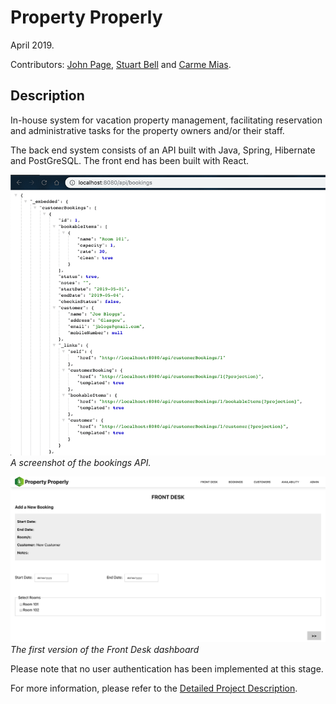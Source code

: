 # Property Properly

April 2019.

Contributors: [John Page](https://github.com/JDEHPage), [Stuart Bell](https://github.com/XrNrX) and [Carme Mias](https://github.com/carmemias).

## Description

In-house system for vacation property management, facilitating reservation and administrative tasks for the property owners and/or their staff.

The back end system consists of an API built with Java, Spring, Hibernate and PostGreSQL. The front end has been built with React.

![A screenshot of the bookings API](./images/api.png)
_A screenshot of the bookings API._

![The first version of the Front Desk dashboard](./images/front-desk-page-v1.png)
_The first version of the Front Desk dashboard_

Please note that no user authentication has been implemented at this stage.

For more information, please refer to the [Detailed Project Description](https://docs.google.com/document/d/19YSkiM2PH1dJ9gN5dtCk6xmPetbS9ELGohs17HP5Ars/edit?usp=sharing).
